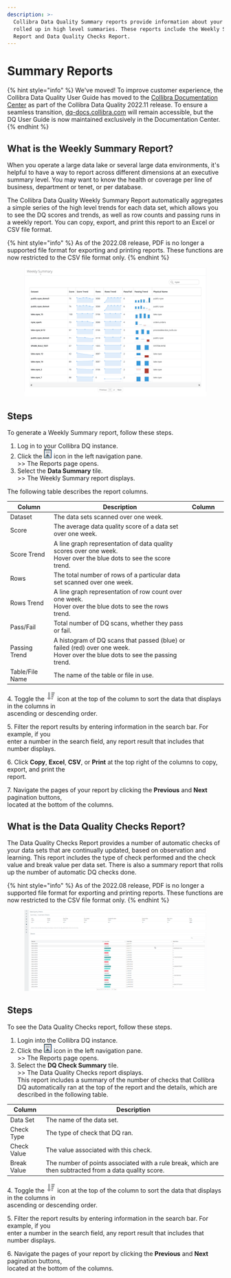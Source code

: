 ```yaml
---
description: >-
  Collibra Data Quality Summary reports provide information about your data sets
  rolled up in high level summaries. These reports include the Weekly Summary
  Report and Data Quality Checks Report.
---
```


# Summary Reports

{% hint style="info" %}
We've moved! To improve customer experience, the Collibra Data Quality User Guide has moved to the [Collibra Documentation Center](https://productresources.collibra.com/docs/collibra/latest/Content/DataQuality/Reports/Summary%20Reports\_1.htm) as part of the Collibra Data Quality 2022.11 release. To ensure a seamless transition, [dq-docs.collibra.com](http://dq-docs.collibra.com/) will remain accessible, but the DQ User Guide is now maintained exclusively in the Documentation Center.
{% endhint %}

## What is the Weekly Summary Report?

When you operate a large data lake or several large data environments, it's helpful to have a way to report across different dimensions at an executive summary level. You may want to know the health or coverage per line of business, department or tenet, or per database.&#x20;

The Collibra Data Quality Weekly Summary Report automatically aggregates a simple series of the high level trends for each data set, which allows you to see the DQ scores and trends, as well as row counts and passing runs in a weekly report. You can copy, export, and print this report to an Excel or CSV file format.

{% hint style="info" %}
As of the 2022.08 release, PDF is no longer a supported file format for exporting and printing reports. These functions are now restricted to the CSV file format only.
{% endhint %}

<figure><img src="../../.gitbook/assets/dq-weekly-summary-report.png" alt=""><figcaption></figcaption></figure>

## Steps

To generate a Weekly Summary report, follow these steps.

1. Log in to your Collibra DQ instance.
2. Click the ![](../../.gitbook/assets/dq-reports-icon.png) icon in the left navigation pane. \
   \>> The Reports page opens.
3. Select the **Data Summary** tile.\
   \>> The Weekly Summary report displays.

The following table describes the report columns.

<table><thead><tr><th>Column</th><th>Description</th><th data-hidden>Column</th><th data-hidden></th></tr></thead><tbody><tr><td>Dataset</td><td>The data sets scanned over one week.</td><td></td><td></td></tr><tr><td>Score</td><td>The average data quality score of a data set over one week.</td><td></td><td></td></tr><tr><td>Score Trend</td><td>A line graph representation of data quality scores over one week. <br>Hover over the blue dots to see the score trend.</td><td></td><td></td></tr><tr><td>Rows</td><td>The total number of rows of a particular data set scanned over one week.</td><td></td><td></td></tr><tr><td>Rows Trend</td><td>A line graph representation of row count over one week.<br>Hover over the blue dots to see the rows trend.</td><td></td><td></td></tr><tr><td>Pass/Fail</td><td>Total number of DQ scans, whether they pass or fail.</td><td></td><td></td></tr><tr><td>Passing Trend</td><td>A histogram of DQ scans that passed (blue) or failed (red) over one week.<br>Hover over the blue dots to see the passing trend.</td><td></td><td></td></tr><tr><td>Table/File Name</td><td>The name of the table or file in use.</td><td></td><td></td></tr></tbody></table>

4\. Toggle the ![](../../.gitbook/assets/dq-sort-icon.png) icon at the top of the column to sort the data that displays in the columns in\
&#x20;    ascending or descending order.

5\. Filter the report results by entering information in the search bar. For example, if you \
&#x20;   enter a number in the search field, any report result that includes that number displays.

6\. Click **Copy**, **Excel**, **CSV**, or **Print** at the top right of the columns to copy, export, and print the\
&#x20;   report.

7\. Navigate the pages of your report by clicking the **Previous** and **Next** pagination buttons, \
&#x20;   located at the bottom of the columns.

## What is the Data Quality Checks Report?

The Data Quality Checks Report provides a number of automatic checks of your data sets that are continually updated, based on observation and learning. This report includes the type of check performed and the check value and break value per data set. There is also a summary report that rolls up the number of automatic DQ checks done.

{% hint style="info" %}
As of the 2022.08 release, PDF is no longer a supported file format for exporting and printing reports. These functions are now restricted to the CSV file format only.
{% endhint %}

<figure><img src="../../.gitbook/assets/dq-data-quality-checks-report.png" alt=""><figcaption></figcaption></figure>

## Steps

To see the Data Quality Checks report, follow these steps.

1. Login into the Collibra DQ instance.
2. Click the ![](../../.gitbook/assets/dq-reports-icon.png) icon in the left navigation pane. \
   \>> The Reports page opens.
3. Select the **DQ Check Summary** tile.\
   \>> The Data Quality Checks report displays. \
   This report includes a summary of the number of checks that Collibra DQ automatically ran at the top of the report and the details, which are described in the following table.

| Column      | Description                                                                                             |
| ----------- | ------------------------------------------------------------------------------------------------------- |
| Data Set    | The name of the data set.                                                                               |
| Check Type  | The type of check that DQ ran.                                                                          |
| Check Value | The value associated with this check.                                                                   |
| Break Value | The number of points associated with a rule break, which are then subtracted from a data quality score. |

4\. Toggle the ![](../../.gitbook/assets/dq-sort-icon.png) icon at the top of the column to sort the data that displays in the columns in\
&#x20;    ascending or descending order.

5\. Filter the report results by entering information in the search bar. For example, if you \
&#x20;   enter a number in the search field, any report result that includes that number displays.

6\. Navigate the pages of your report by clicking the **Previous** and **Next** pagination buttons, \
&#x20;   located at the bottom of the columns.
